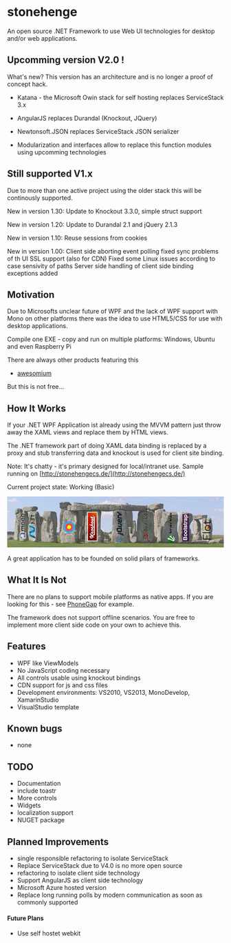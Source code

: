 stonehenge
==========
An open source .NET Framework to use Web UI technologies for desktop and/or web applications.

Upcomming version V2.0 !
------------------------
What's new?
This version has an architecture and is no longer a proof of concept hack.

* Katana - the Microsoft Owin stack for self hosting replaces ServiceStack 3.x

* AngularJS replaces Durandal (Knockout, JQuery)

* Newtonsoft.JSON replaces ServiceStack JSON serializer

* Modularization and interfaces allow to replace this function modules using upcomming technologies


Still supported V1.x
--------------------
Due to more than one active project using the older stack
this will be continously supported.

New in version 1.30: Update to Knockout 3.3.0, simple struct support

New in version 1.20: Update to Durandal 2.1 and jQuery 2.1.3

New in version 1.10: Reuse sessions from cookies

New in version 1.00: Client side aborting event polling fixed sync problems of th UI
                     SSL support (also for CDN)
					 Fixed some Linux issues according to case sensivity of paths
					 Server side handling of client side binding exceptions added
					
Motivation
----------
Due to Microsofts unclear future of WPF and the lack of WPF support
with Mono on other platforms there was the idea to use HTML5/CSS for
use with desktop applications.

Compile one EXE - copy and run on multiple platforms: Windows, Ubuntu and even Raspberry Pi

There are always other products featuring this
* [awesomium](http://awesomium.com/)

But this is not free...

How It Works
------------
If your .NET WPF Application ist already using the MVVM pattern
just throw away the XAML views and replace them by HTML views.

The .NET framework part of doing XAML data binding is
replaced by a proxy and stub transferring data and knockout is used for client site binding.

Note: It's chatty - it's primary designed for local/intranet use.
Sample running on [http://stonehengecs.de/](http://stonehengecs.de/)

Current project state: Working (Basic)

![image](Stonehenge.png)

A great application has to be founded on solid pilars of frameworks.

What It Is Not
--------------
There are no plans to support mobile platforms as native apps.
If you are looking for this - see [PhoneGap](http://phonegap.com/) for example.

The framework does not support offline scenarios.
You are free to implement more client side code on your own to achieve this.


Features
--------
* WPF like ViewModels
* No JavaScript coding necessary
* All controls usable using knockout bindings
* CDN support for js and css files
* Development environments: VS2010, VS2013, MonoDevelop, XamarinStudio
* VisualStudio template

Known bugs
----------
* none

TODO
----
* Documentation
* include toastr
* More controls
* Widgets
* localization support
* NUGET package

Planned Improvements
--------------------
* single responsible refactoring to isolate ServiceStack
* Replace ServiceStack due to V4.0 is no more open source
* refactoring to isolate client side technology
* Support AngularJS as client side technology
* Microsoft Azure hosted version
* Replace long running polls by modern communication as soon as commonly supported
#### Future Plans
* Use self hostet webkit

